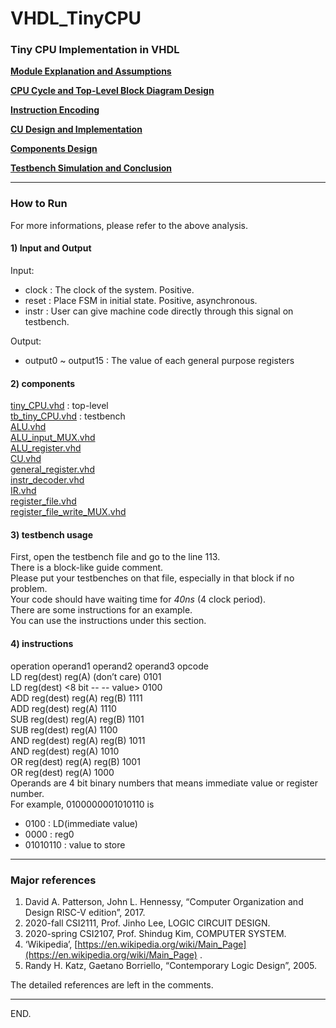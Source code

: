 # VHDL_TinyCPU

### Tiny CPU Implementation in VHDL  

[**Module Explanation and Assumptions**](Tiny%20CPU%20Analysis%205466d04ef5e74a2da7790e5a05af0138/Module%20Explanation%20and%20Assumptions%2027756dd5f7ce40df9598ab9e70e69a91.md)  

[**CPU Cycle and Top-Level Block Diagram Design**](Tiny%20CPU%20Analysis%205466d04ef5e74a2da7790e5a05af0138/CPU%20Cycle%20and%20Top-Level%20Block%20Diagram%20Design%2065b26b03db404112ae7023067a5b66c3.md)  

[**Instruction Encoding**](Tiny%20CPU%20Analysis%205466d04ef5e74a2da7790e5a05af0138/Instruction%20Encoding%20bdd1ad396eeb4982a3ccbe45d230248f.md)  

[**CU Design and Implementation**](Tiny%20CPU%20Analysis%205466d04ef5e74a2da7790e5a05af0138/CU%20Design%20and%20Implementation%205be3b75cfe1148d7915835c7d33a5713.md)  

[**Components Design**](Tiny%20CPU%20Analysis%205466d04ef5e74a2da7790e5a05af0138/Components%20Design%209e8ffb82148147ce84a4e5a60ddf1300.md)  

[**Testbench Simulation and Conclusion**](Tiny%20CPU%20Analysis%205466d04ef5e74a2da7790e5a05af0138/Testbench%20Simulation%20and%20Conclusion%20957987fb50e3484f8b83251dc5b17d47.md)  

---

### How to Run

For more informations, please refer to the above analysis.  

#### 1) Input and Output

Input:
- clock		: The clock of the system. Positive.
- reset		: Place FSM in initial state. Positive, asynchronous.
- instr		: User can give machine code directly through this signal on testbench.

Output:
- output0 ~ output15	: The value of each general purpose registers


#### 2) components
[tiny_CPU.vhd](tiny_CPU.vhd)		: top-level  
[tb_tiny_CPU.vhd](tb_tiny_CPU.vhd)		: testbench  
[ALU.vhd](ALU.vhd)  
[ALU_input_MUX.vhd](ALU_input_MUX.vhd)  
[ALU_register.vhd](ALU_register.vhd)  
[CU.vhd](CU.vhd)  
[general_register.vhd](general_register.vhd)  
[instr_decoder.vhd](instr_decoder.vhd)  
[IR.vhd](IR.vhd)  
[register_file.vhd](register_file.vhd)  
[register_file_write_MUX.vhd](register_file_write_MUX.vhd)  


#### 3) testbench usage
First, open the testbench file and go to the line 113.  
There is a block-like guide comment.  
Please put your testbenches on that file, especially in that block if no problem.  
Your code should have waiting time for *40ns* (4 clock period).  
There are some instructions for an example.  
You can use the instructions under this section.  


#### 4) instructions
operation	operand1	operand2	operand3	opcode  
LD	reg(dest)	reg(A)	(don’t care)	0101  
LD	reg(dest)	<8 bit --	-- value>	0100  
ADD	reg(dest)	reg(A)	reg(B)	1111  
ADD	reg(dest)	reg(A)	<value>	1110  
SUB	reg(dest)	reg(A)	reg(B)	1101  
SUB	reg(dest)	reg(A)	<value>	1100  
AND	reg(dest)	reg(A)	reg(B)	1011  
AND	reg(dest)	reg(A)	<value>	1010  
OR	reg(dest)	reg(A)	reg(B)	1001  
OR	reg(dest)	reg(A)	<value>	1000  
Operands are 4 bit binary numbers that means immediate value or register number.  
For example, 0100000001010110 is  
- 0100	: LD(immediate value)
- 0000	: reg0
- 01010110	: value to store

---

### Major references

1. David A. Patterson, John L. Hennessy, “Computer Organization and Design RISC-V edition”, 2017.
2. 2020-fall CSI2111, Prof. Jinho Lee, LOGIC CIRCUIT DESIGN.
3. 2020-spring CSI2107, Prof. Shindug Kim, COMPUTER SYSTEM.
4. ‘Wikipedia’, [https://en.wikipedia.org/wiki/Main_Page](https://en.wikipedia.org/wiki/Main_Page) .
5. Randy H. Katz, Gaetano Borriello, “Contemporary Logic Design”, 2005.

The detailed references are left in the comments.

---

END.  

